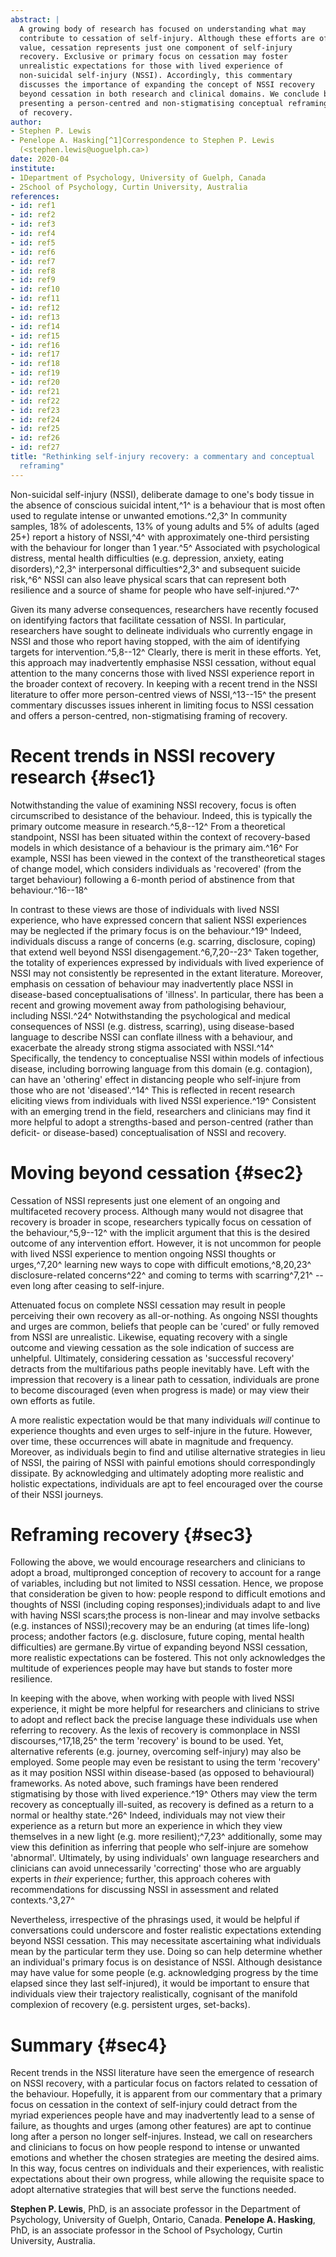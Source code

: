 ```yaml
---
abstract: |
  A growing body of research has focused on understanding what may
  contribute to cessation of self-injury. Although these efforts are of
  value, cessation represents just one component of self-injury
  recovery. Exclusive or primary focus on cessation may foster
  unrealistic expectations for those with lived experience of
  non-suicidal self-injury (NSSI). Accordingly, this commentary
  discusses the importance of expanding the concept of NSSI recovery
  beyond cessation in both research and clinical domains. We conclude by
  presenting a person-centred and non-stigmatising conceptual reframing
  of recovery.
author:
- Stephen P. Lewis
- Penelope A. Hasking[^1]Correspondence to Stephen P. Lewis
  (<stephen.lewis@uoguelph.ca>)
date: 2020-04
institute:
- 1Department of Psychology, University of Guelph, Canada
- 2School of Psychology, Curtin University, Australia
references:
- id: ref1
- id: ref2
- id: ref3
- id: ref4
- id: ref5
- id: ref6
- id: ref7
- id: ref8
- id: ref9
- id: ref10
- id: ref11
- id: ref12
- id: ref13
- id: ref14
- id: ref15
- id: ref16
- id: ref17
- id: ref18
- id: ref19
- id: ref20
- id: ref21
- id: ref22
- id: ref23
- id: ref24
- id: ref25
- id: ref26
- id: ref27
title: "Rethinking self-injury recovery: a commentary and conceptual
  reframing"
---
```


Non-suicidal self-injury (NSSI), deliberate damage to one\'s body tissue
in the absence of conscious suicidal intent,^1^ is a behaviour that is
most often used to regulate intense or unwanted emotions.^2,3^ In
community samples, 18% of adolescents, 13% of young adults and 5% of
adults (aged 25+) report a history of NSSI,^4^ with approximately
one-third persisting with the behaviour for longer than 1 year.^5^
Associated with psychological distress, mental health difficulties (e.g.
depression, anxiety, eating disorders),^2,3^ interpersonal
difficulties^2,3^ and subsequent suicide risk,^6^ NSSI can also leave
physical scars that can represent both resilience and a source of shame
for people who have self-injured.^7^

Given its many adverse consequences, researchers have recently focused
on identifying factors that facilitate cessation of NSSI. In particular,
researchers have sought to delineate individuals who currently engage in
NSSI and those who report having stopped, with the aim of identifying
targets for intervention.^5,8--12^ Clearly, there is merit in these
efforts. Yet, this approach may inadvertently emphasise NSSI cessation,
without equal attention to the many concerns those with lived NSSI
experience report in the broader context of recovery. In keeping with a
recent trend in the NSSI literature to offer more person-centred views
of NSSI,^13--15^ the present commentary discusses issues inherent in
limiting focus to NSSI cessation and offers a person-centred,
non-stigmatising framing of recovery.

# Recent trends in NSSI recovery research {#sec1}

Notwithstanding the value of examining NSSI recovery, focus is often
circumscribed to desistance of the behaviour. Indeed, this is typically
the primary outcome measure in research.^5,8--12^ From a theoretical
standpoint, NSSI has been situated within the context of recovery-based
models in which desistance of a behaviour is the primary aim.^16^ For
example, NSSI has been viewed in the context of the transtheoretical
stages of change model, which considers individuals as 'recovered' (from
the target behaviour) following a 6-month period of abstinence from that
behaviour.^16--18^

In contrast to these views are those of individuals with lived NSSI
experience, who have expressed concern that salient NSSI experiences may
be neglected if the primary focus is on the behaviour.^19^ Indeed,
individuals discuss a range of concerns (e.g. scarring, disclosure,
coping) that extend well beyond NSSI disengagement.^6,7,20--23^ Taken
together, the totality of experiences expressed by individuals with
lived experience of NSSI may not consistently be represented in the
extant literature. Moreover, emphasis on cessation of behaviour may
inadvertently place NSSI in disease-based conceptualisations of
'illness'. In particular, there has been a recent and growing movement
away from pathologising behaviour, including NSSI.^24^ Notwithstanding
the psychological and medical consequences of NSSI (e.g. distress,
scarring), using disease-based language to describe NSSI can conflate
illness with a behaviour, and exacerbate the already strong stigma
associated with NSSI.^14^ Specifically, the tendency to conceptualise
NSSI within models of infectious disease, including borrowing language
from this domain (e.g. contagion), can have an 'othering' effect in
distancing people who self-injure from those who are not 'diseased'.^14^
This is reflected in recent research eliciting views from individuals
with lived NSSI experience.^19^ Consistent with an emerging trend in the
field, researchers and clinicians may find it more helpful to adopt a
strengths-based and person-centred (rather than deficit- or
disease-based) conceptualisation of NSSI and recovery.

# Moving beyond cessation {#sec2}

Cessation of NSSI represents just one element of an ongoing and
multifaceted recovery process. Although many would not disagree that
recovery is broader in scope, researchers typically focus on cessation
of the behaviour,^5,9--12^ with the implicit argument that this is the
desired outcome of any intervention effort. However, it is not uncommon
for people with lived NSSI experience to mention ongoing NSSI thoughts
or urges,^7,20^ learning new ways to cope with difficult
emotions,^8,20,23^ disclosure-related concerns^22^ and coming to terms
with scarring^7,21^ -- even long after ceasing to self-injure.

Attenuated focus on complete NSSI cessation may result in people
perceiving their own recovery as all-or-nothing. As ongoing NSSI
thoughts and urges are common, beliefs that people can be 'cured' or
fully removed from NSSI are unrealistic. Likewise, equating recovery
with a single outcome and viewing cessation as the sole indication of
success are unhelpful. Ultimately, considering cessation as 'successful
recovery' detracts from the multifarious paths people inevitably have.
Left with the impression that recovery is a linear path to cessation,
individuals are prone to become discouraged (even when progress is made)
or may view their own efforts as futile.

A more realistic expectation would be that many individuals *will*
continue to experience thoughts and even urges to self-injure in the
future. However, over time, these occurrences will abate in magnitude
and frequency. Moreover, as individuals begin to find and utilise
alternative strategies in lieu of NSSI, the pairing of NSSI with painful
emotions should correspondingly dissipate. By acknowledging and
ultimately adopting more realistic and holistic expectations,
individuals are apt to feel encouraged over the course of their NSSI
journeys.

# Reframing recovery {#sec3}

Following the above, we would encourage researchers and clinicians to
adopt a broad, multipronged conception of recovery to account for a
range of variables, including but not limited to NSSI cessation. Hence,
we propose that consideration be given to how: people respond to
difficult emotions and thoughts of NSSI (including coping
responses);individuals adapt to and live with having NSSI scars;the
process is non-linear and may involve setbacks (e.g. instances of
NSSI);recovery may be an enduring (at times life-long) process; andother
factors (e.g. disclosure, future coping, mental health difficulties) are
germane.By virtue of expanding beyond NSSI cessation, more realistic
expectations can be fostered. This not only acknowledges the multitude
of experiences people may have but stands to foster more resilience.

In keeping with the above, when working with people with lived NSSI
experience, it might be more helpful for researchers and clinicians to
strive to adopt and reflect back the precise language these individuals
use when referring to recovery. As the lexis of recovery is commonplace
in NSSI discourses,^17,18,25^ the term 'recovery' is bound to be used.
Yet, alternative referents (e.g. journey, overcoming self-injury) may
also be employed. Some people may even be resistant to using the term
'recovery' as it may position NSSI within disease-based (as opposed to
behavioural) frameworks. As noted above, such framings have been
rendered stigmatising by those with lived experience.^19^ Others may
view the term recovery as conceptually ill-suited, as recovery is
defined as a return to a normal or healthy state.^26^ Indeed,
individuals may not view their experience as a return but more an
experience in which they view themselves in a new light (e.g. more
resilient);^7,23^ additionally, some may view this definition as
inferring that people who self-injure are somehow 'abnormal'.
Ultimately, by using individuals\' own language researchers and
clinicians can avoid unnecessarily 'correcting' those who are arguably
experts in *their* experience; further, this approach coheres with
recommendations for discussing NSSI in assessment and related
contexts.^3,27^

Nevertheless, irrespective of the phrasings used, it would be helpful if
conversations could underscore and foster realistic expectations
extending beyond NSSI cessation. This may necessitate ascertaining what
individuals mean by the particular term they use. Doing so can help
determine whether an individual\'s primary focus is on desistance of
NSSI. Although desistance may have value for some people (e.g.
acknowledging progress by the time elapsed since they last
self-injured), it would be important to ensure that individuals view
their trajectory realistically, cognisant of the manifold complexion of
recovery (e.g. persistent urges, set-backs).

# Summary {#sec4}

Recent trends in the NSSI literature have seen the emergence of research
on NSSI recovery, with a particular focus on factors related to
cessation of the behaviour. Hopefully, it is apparent from our
commentary that a primary focus on cessation in the context of
self-injury could detract from the myriad experiences people have and
may inadvertently lead to a sense of failure, as thoughts and urges
(among other features) are apt to continue long after a person no longer
self-injures. Instead, we call on researchers and clinicians to focus on
how people respond to intense or unwanted emotions and whether the
chosen strategies are meeting the desired aims. In this way, focus
centres on individuals and their experiences, with realistic
expectations about their own progress, while allowing the requisite
space to adopt alternative strategies that will best serve the functions
needed.

**Stephen P. Lewis**, PhD, is an associate professor in the Department
of Psychology, University of Guelph, Ontario, Canada. **Penelope A.
Hasking**, PhD, is an associate professor in the School of Psychology,
Curtin University, Australia.

[^1]: **Declaration of interest:** None.
